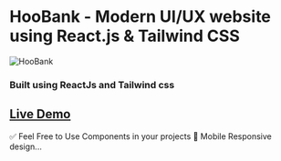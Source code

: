 # HooBank - Modern UI/UX website using React.js & Tailwind CSS

![HooBank](https://i.ibb.co/pW2ZmP6/Hoobank-tailwind.png)


### Built using ReactJs and Tailwind css

## [Live Demo](https://tailwind-react-advanced-ui.netlify.app)

✅ Feel Free to Use Components in your projects
📳 Mobile Responsive design...
